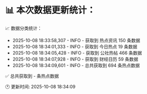 📊 本次数据更新统计：
==========================

📈 数据分类统计：
- 2025-10-08 18:33:58,307 - INFO - 获取到 热点资讯 150 条数据
- 2025-10-08 18:34:01,333 - INFO - 获取到 今日热点 19 条数据
- 2025-10-08 18:34:05,428 - INFO - 获取到 公社热帖 466 条数据
- 2025-10-08 18:34:07,928 - INFO - 获取到 财经日历 59 条数据
- 2025-10-08 18:34:09,601 - INFO - 总共获取到 694 条热点数据

✅ 总共获取到 - 条热点数据

🕐 更新时间: 2025-10-08 18:34:09

